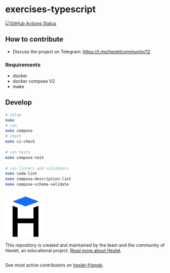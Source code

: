 # exercises-typescript

[![GitHub Actions Status](../../workflows/Docker/badge.svg)](../../actions)

## How to contribute

* Discuss the project on Telegram: https://t.me/hexletcommunity/12

### Requirements

* docker
* docker compose V2
* make

## Develop

```bash
# setup
make
# run
make compose
# check
make ci-check

# run tests
make compose-test

# run linters and validators
make code-lint
make compose-description-lint
make compose-schema-validate
```

##
[![Hexlet Ltd. logo](https://raw.githubusercontent.com/Hexlet/assets/master/images/hexlet_logo128.png)](https://hexlet.io/?utm_source=github&utm_medium=link&utm_campaign=exercises-typescript)

This repository is created and maintained by the team and the community of Hexlet, an educational project. [Read more about Hexlet](https://hexlet.io/?utm_source=github&utm_medium=link&utm_campaign=exercises-typescript).
##

See most active contributors on [hexlet-friends](https://friends.hexlet.io/).
